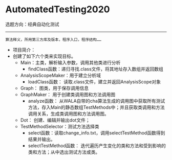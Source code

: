 # AutomatedTesting2020

选题方向：经典自动化测试

***

`算法释义，所用第三方库及版本，程序入口，程序结构……`

- 项目简介：
- 创建了如下六个类来实现目标。
  - Main：主类，解析输入参数，调用其他类进行分析
    - findClass函数：递归寻找.class文件，将其地址存入数组并返回数组
  - AnalysisScopeMaker：用于建立分析域
    - loadClass函数： 读取.class文件，建立并返回AnalysisScope对象
  - Graph： 图类，用于保存调用信息
  - GraphMaker： 用于创建类调用图和方法调用图
    - analyze函数： 从WALA自带的cha算法生成的调用图中获取所有测试方法，存入Main的静态数组TestMethods中；并且获取类调用和方法调用关系，生成类调用图和方法调用图。
  - Dot： 创建、编辑并输出dot文件；
  - TestMethodSelector：测试方法选择类
    - select函数：读取change_info.txt，调用selectTestMethod函数得到结果并输出。
    - selectTestMethod函数： 迭代遍历产生变化的类和方法和受到影响的类和方法；从中选出测试方法或类。



